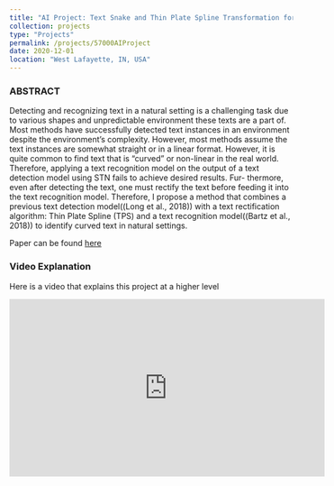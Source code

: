 ```yaml
---
title: "AI Project: Text Snake and Thin Plate Spline Transformation for Text Recognition Model"
collection: projects
type: "Projects"
permalink: /projects/57000AIProject
date: 2020-12-01
location: "West Lafayette, IN, USA"
---
```


### ABSTRACT

Detecting and recognizing text in a natural setting is a challenging task due to various shapes and unpredictable environment these texts are a part of. Most methods have successfully detected text instances in an environment despite the environment’s complexity. However, most methods assume the text instances are somewhat straight or in a linear format. However, it is quite common to find text that is “curved” or non-linear in the real world. Therefore, applying a text recognition model on the output of a text detection model using STN fails to achieve desired results. Fur- thermore, even after detecting the text, one must rectify the text before feeding it into the text recognition model. Therefore, I propose a method that combines a previous text detection model((Long et al., 2018)) with a text rectification algorithm: Thin Plate Spline (TPS) and a text recognition model((Bartz et al., 2018)) to identify curved text in natural settings.

Paper can be found [here](https://sne21star.github.io/files/Mahapatra_57000_AI.pdf)


### Video Explanation 

Here is a video that explains this project at a higher level

 <iframe width="560" height="315"
src="https://youtu.be/qb0FSlgmPQo" 
frameborder="0" 
allow="accelerometer; autoplay; encrypted-media; gyroscope; picture-in-picture" 
allowfullscreen></iframe>


